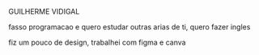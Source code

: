 GUILHERME VIDIGAL 

fasso programacao e
quero estudar
outras arias de ti,
quero fazer ingles 
 
 fiz um pouco de design, trabalhei com figma e canva 
 
 

